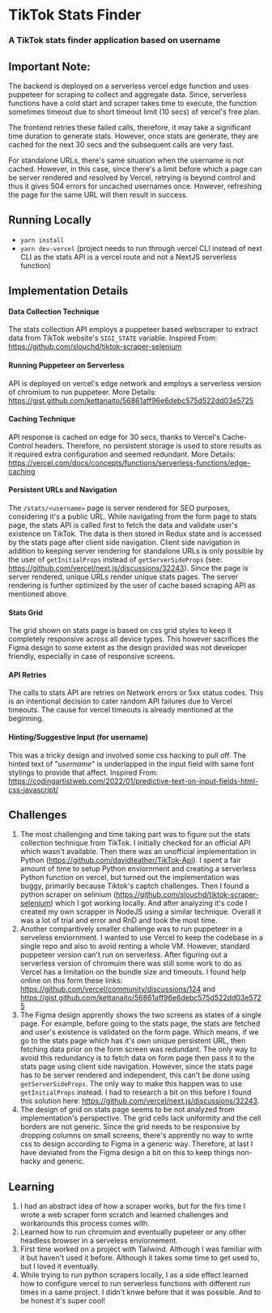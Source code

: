 # TikTok Stats Finder

### A TikTok stats finder application based on username

## Important Note:

The backend is deployed on a serverless vercel edge function and uses puppeteer for scraping to collect and aggregate data. Since, serverless functions have a cold start and scraper takes time to execute, the function sometimes timeout due to short timeout limit (10 secs) of vercel's free plan.

The frontend retries these failed calls, therefore, it may take a significant time duration to generate stats. However, once stats are generate, they are cached for the next 30 secs and the subsequent calls are very fast.

For standalone URLs, there's same situation when the username is not cached. However, in this case, since there's a limit before which a page can be server rendered and resolved by Vercel, retrying is beyond control and thus it gives 504 errors for uncached usernames once. However, refreshing the page for the same URL will then result in success.

## Running Locally

- `yarn install`
- `yarn dev-vercel` (project needs to run through vercel CLI instead of next CLI as the stats API is a vercel route and not a NextJS serverless function)

## Implementation Details

#### Data Collection Technique

The stats collection API employs a puppeteer based webscraper to extract data from TikTok website's `SIGI_STATE` variable.
Inspired From: https://github.com/slouchd/tiktok-scraper-selenium

#### Running Puppeteer on Serverless

API is deployed on vercel's edge network and employs a serverless version of chromium to run puppeteer.
More Details: https://gist.github.com/kettanaito/56861aff96e6debc575d522dd03e5725

#### Caching Technique

API response is cached on edge for 30 secs, thanks to Vercel's Cache-Control headers. Therefore, no persistent storage is used to store results as it required extra configuration and seemed redundant.
More Details: https://vercel.com/docs/concepts/functions/serverless-functions/edge-caching

#### Persistent URLs and Navigation

The `/stats/<username>` page is server rendered for SEO purposes, considering it's a public URL. While navigating from the form page to stats page, the stats API is called first to fetch the data and validate user's existence on TikTok. The data is then stored in Redux state and is accessed by the stats page after client side navigation. Client side navigation in addition to keeping server rendering for standalone URLs is only possible by the user of `getInitialProps` instead of `getServerSideProps` (see: https://github.com/vercel/next.js/discussions/32243). Since the page is server rendered, unique URLs render unique stats pages. The server rendering is further optimized by the user of cache based scraping API as mentioned above.

#### Stats Grid

The grid shown on stats page is based on css grid styles to keep it completely responsive across all device types. This however sacrifices the Figma design to some extent as the design provided was not developer friendly, especially in case of responsive screens.

#### API Retries

The calls to stats API are retries on Network errors or 5xx status codes. This is an intentional decision to cater random API failures due to Vercel timeouts. The cause for vercel timeouts is already mentioned at the beginning.

#### Hinting/Suggestive Input (for username)

This was a tricky design and involved some css hacking to pull off. The hinted text of "_username_" is underlapped in the input field with same font stylings to provide that affect.
Inspired From: https://codingartistweb.com/2022/01/predictive-text-on-input-fields-html-css-javascript/

## Challenges

1. The most challenging and time taking part was to figure out the stats collection technique from TikTok. I initially checked for an official API which wasn't available. Then there was an unofficial implementation in Python (https://github.com/davidteather/TikTok-Api). I spent a fair amount of time to setup Python enviornment and creating a serverless Python function on vercel, but turned out the implementation was buggy, primarily because Tiktok's captch challenges. Then I found a python scraper on selinium (https://github.com/slouchd/tiktok-scraper-selenium) which I got working locally. And after analyzing it's code I created my own scrapper in NodeJS using a similar technique. Overall it was a lot of trial and error and RnD and took the most time.
2. Another comparitively smaller challenge was to run puppeteer in a serveless enviornment. I wanted to use Vercel to keep the codebase in a single repo and also to avoid renting a whole VM. However, standard puppeteer version can't run on serverless. After figuring out a serverless version of chromuim there was still some work to do as Vercel has a limitation on the bundle size and timeouts. I found help online on this form these links: https://github.com/vercel/community/discussions/124 and https://gist.github.com/kettanaito/56861aff96e6debc575d522dd03e5725
3. The Figma design apprently shows the two screens as states of a single page. For example, before going to the stats page, the stats are fetched and user's existence is validated on the form page. Which means, if we go to the stats page which has it's own unique persistent URL, then fetching data prior on the form screen was redundant. The only way to avoid this redundancy is to fetch data on form page then pass it to the stats page using client side navigation. However, since the stats page has to be server rendered and independent, this can't be done using `getServerSideProps`. The only way to make this happen was to use `getInitialProps` instead. I had to research a bit on this before I found this solution here: https://github.com/vercel/next.js/discussions/32243.
4. The design of grid on stats page seems to be not analyzed from implementation's perspective. The grid cells lack uniformity and the cell borders are not generic. Since the grid needs to be responsive by dropping columns on small screens, there's apprently no way to write css to design according to Figma in a generic way. Therefore, at last I have deviated from the Figma design a bit on this to keep things non-hacky and generic.

## Learning

1.  I had an abstract idea of how a scraper works, but for the firs time I wrote a web scraper form scratch and learned challenges and workarounds this process comes with.
2.  Learned how to run chromuim and eventually pupeteer or any other headless browser in a serveless enviornement.
3.  First time worked on a project with Tailwind. Although I was familiar with it but haven't used it before. Although it takes some time to get used to, but I loved it eventually.
4.  While trying to run python scrapers locally, I as a side effect learned how to configure vercel to run serverless functions with different run times in a same project. I didn't knwe before that it was possible. And to be honest it's super cool!
